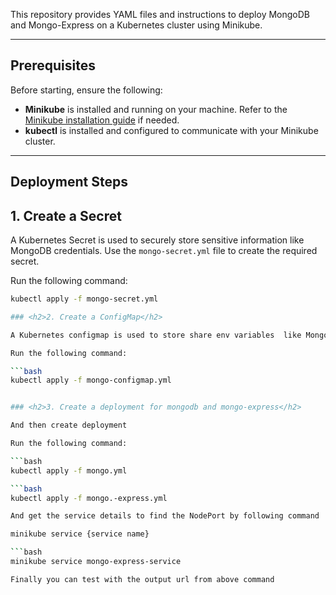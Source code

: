 
This repository provides YAML files and instructions to deploy MongoDB and Mongo-Express on a Kubernetes cluster using Minikube.

---

## Prerequisites

Before starting, ensure the following:

- **Minikube** is installed and running on your machine. Refer to the [Minikube installation guide](https://minikube.sigs.k8s.io/docs/start/) if needed.
- **kubectl** is installed and configured to communicate with your Minikube cluster.

---

## Deployment Steps

### <h2>1. Create a Secret</h2>

A Kubernetes Secret is used to securely store sensitive information like MongoDB credentials. Use the `mongo-secret.yml` file to create the required secret.

Run the following command:

```bash
kubectl apply -f mongo-secret.yml

### <h2>2. Create a ConfigMap</h2>

A Kubernetes configmap is used to store share env variables  like MongoDB server url. Use the `mongo-configmap.yml` file to create the required variables.

Run the following command:

```bash
kubectl apply -f mongo-configmap.yml


### <h2>3. Create a deployment for mongodb and mongo-express</h2>

And then create deployment 

Run the following command:

```bash
kubectl apply -f mongo.yml

```bash
kubectl apply -f mongo.-express.yml

And get the service details to find the NodePort by following command

minikube service {service name}

```bash
minikube service mongo-express-service

Finally you can test with the output url from above command 